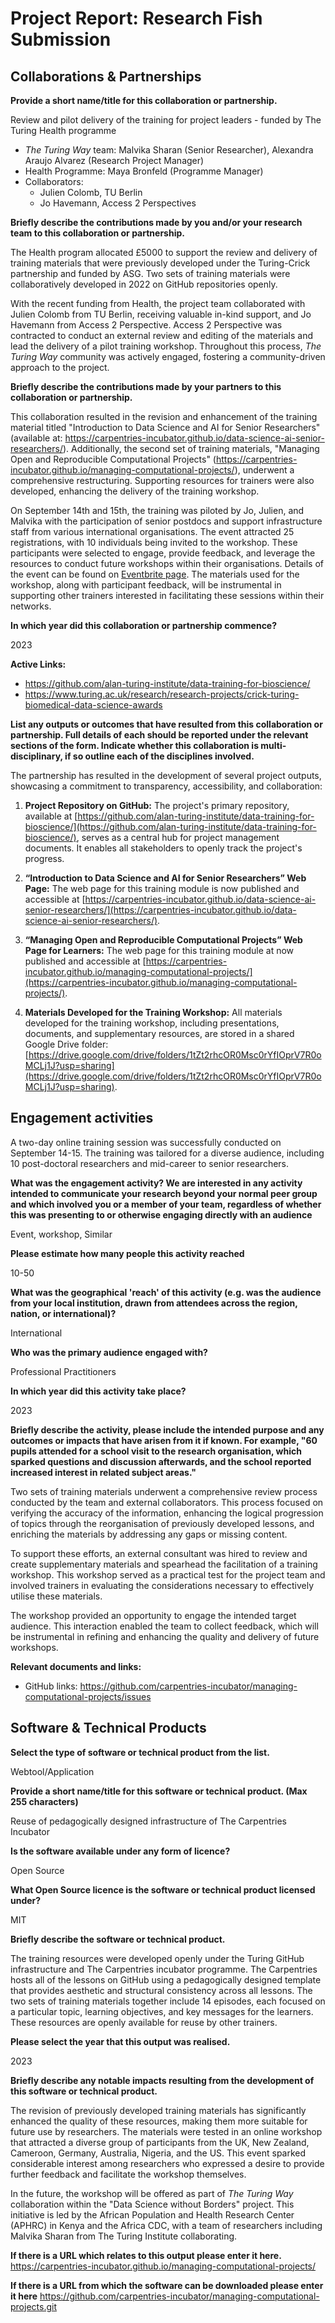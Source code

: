 # Project Report: Research Fish Submission

## Collaborations & Partnerships

**Provide a short name/title for this collaboration or partnership.**

Review and pilot delivery of the training for project leaders - funded by The Turing Health programme

- _The Turing Way_ team: Malvika Sharan (Senior Researcher), Alexandra Araujo Alvarez (Research Project Manager)
- Health Programme: Maya Bronfeld (Programme Manager)
- Collaborators:
  - Julien Colomb, TU Berlin
  - Jo Havemann, Access 2 Perspectives

**Briefly describe the contributions made by you and/or your research team to this collaboration or partnership.**

The Health program allocated £5000 to support the review and delivery of training materials that were previously developed under the Turing-Crick partnership and funded by ASG. Two sets of training materials were collaboratively developed in 2022 on GitHub repositories openly. 

With the recent funding from Health, the project team collaborated with Julien Colomb from TU Berlin, receiving valuable in-kind support, and Jo Havemann from Access 2 Perspective. Access 2 Perspective was contracted to conduct an external review and editing of the materials and lead the delivery of a pilot training workshop. Throughout this process, _The Turing Way_ community was actively engaged, fostering a community-driven approach to the project.

**Briefly describe the contributions made by your partners to this collaboration or partnership.**

This collaboration resulted in the revision and enhancement of the training material titled "Introduction to Data Science and AI for Senior Researchers" (available at: https://carpentries-incubator.github.io/data-science-ai-senior-researchers/). Additionally, the second set of training materials, "Managing Open and Reproducible Computational Projects" (https://carpentries-incubator.github.io/managing-computational-projects/), underwent a comprehensive restructuring. Supporting resources for trainers were also developed, enhancing the delivery of the training workshop.

On September 14th and 15th, the training was piloted by Jo, Julien, and Malvika with the participation of senior postdocs and support infrastructure staff from various international organisations. The event attracted 25 registrations, with 10 individuals being invited to the workshop. These participants were selected to engage, provide feedback, and leverage the resources to conduct future workshops within their organisations. Details of the event can be found on [Eventbrite page](https://www.eventbrite.co.uk/e/managing-open-reproducible-computational-projects-for-project-leaders-tickets-691159656137?aff=oddtdtcreator). The materials used for the workshop, along with participant feedback, will be instrumental in supporting other trainers interested in facilitating these sessions within their networks.

**In which year did this collaboration or partnership commence?**

2023

**Active Links:**

* https://github.com/alan-turing-institute/data-training-for-bioscience/
* https://www.turing.ac.uk/research/research-projects/crick-turing-biomedical-data-science-awards 

**List any outputs or outcomes that have resulted from this collaboration or partnership. Full details of each should be reported under the relevant sections of the form. Indicate whether this collaboration is multi-disciplinary, if so outline each of the disciplines involved.**

The partnership has resulted in the development of several project outputs, showcasing a commitment to transparency, accessibility, and collaboration:

1) **Project Repository on GitHub:** The project's primary repository, available at [https://github.com/alan-turing-institute/data-training-for-bioscience/](https://github.com/alan-turing-institute/data-training-for-bioscience/), serves as a central hub for project management documents. It enables all stakeholders to openly track the project's progress.

2) **“Introduction to Data Science and AI for Senior Researchers” Web Page:** The web page for this training module is now published and accessible at [https://carpentries-incubator.github.io/data-science-ai-senior-researchers/](https://carpentries-incubator.github.io/data-science-ai-senior-researchers/).

3) **“Managing Open and Reproducible Computational Projects” Web Page for Learners:** The web page for this training module  at now published and accessible at [https://carpentries-incubator.github.io/managing-computational-projects/](https://carpentries-incubator.github.io/managing-computational-projects/).

4) **Materials Developed for the Training Workshop:** All materials developed for the training workshop, including presentations, documents, and supplementary resources, are stored in a shared Google Drive folder: [https://drive.google.com/drive/folders/1tZt2rhcOR0Msc0rYfIOprV7R0oMCLj1J?usp=sharing](https://drive.google.com/drive/folders/1tZt2rhcOR0Msc0rYfIOprV7R0oMCLj1J?usp=sharing).

## Engagement activities

A two-day online training session was successfully conducted on September 14-15. The training was tailored for a diverse audience, including 10 post-doctoral researchers and mid-career to senior researchers.

**What was the engagement activity? We are interested in any activity intended to communicate your research beyond your normal peer group and which involved you or a member of your team, regardless of whether this was presenting to or otherwise engaging directly with an audience**

Event, workshop, Similar

**Please estimate how many people this activity reached**

10-50

**What was the geographical 'reach' of this activity (e.g. was the audience from your local institution, drawn from attendees across the region, nation, or international)?**

International

**Who was the primary audience engaged with?**

Professional Practitioners

**In which year did this activity take place?**

2023

**Briefly describe the activity, please include the intended purpose and any outcomes or impacts that have arisen from it if known. For example, "60 pupils attended for a school visit to the research organisation, which sparked questions and discussion afterwards, and the school reported increased interest in related subject areas."** 

Two sets of training materials underwent a comprehensive review process conducted by the team and external collaborators. This process focused on verifying the accuracy of the information, enhancing the logical progression of topics through the reorganisation of previously developed lessons, and enriching the materials by addressing any gaps or missing content.

To support these efforts, an external consultant was hired to review and create supplementary materials and spearhead the facilitation of a training workshop. This workshop served as a practical test for the project team and involved trainers in evaluating the considerations necessary to effectively utilise these materials.

The workshop provided an opportunity to engage the intended target audience. This interaction enabled the team to collect feedback, which will be instrumental in refining and enhancing the quality and delivery of future workshops.

**Relevant documents and links:**

* GitHub links: https://github.com/carpentries-incubator/managing-computational-projects/issues

## Software & Technical Products

**Select the type of software or technical product from the list.**

Webtool/Application

**Provide a short name/title for this software or technical product. (Max 255 characters)**

Reuse of pedagogically designed infrastructure of The Carpentries Incubator

**Is the software available under any form of licence?**

Open Source

**What Open Source licence is the software or technical product licensed under?**

MIT

**Briefly describe the software or technical product.**

The training resources were developed openly under the Turing GitHub infrastructure and The Carpentries incubator programme.
The Carpentries hosts all of the lessons on GitHub using a pedagogically designed template that provides aesthetic and structural consistency across all lessons.
The two sets of training materials together include 14 episodes, each focused on a particular topic, learning objectives, and key messages for the learners.
These resources are openly available for reuse by other trainers.

**Please select the year that this output was realised.**

2023

**Briefly describe any notable impacts resulting from the development of this software or technical product.**

The revision of previously developed training materials has significantly enhanced the quality of these resources, making them more suitable for future use by researchers. The materials were tested in an online workshop that attracted a diverse group of participants from the UK, New Zealand, Cameroon, Germany, Australia, Nigeria, and the US. This event sparked considerable interest among researchers who expressed a desire to provide further feedback and facilitate the workshop themselves.

In the future, the workshop will be offered as part of _The Turing Way_ collaboration within the "Data Science without Borders" project. This initiative is led by the African Population and Health Research Center (APHRC) in Kenya and the Africa CDC, with a team of researchers including Malvika Sharan from The Turing Institute collaborating.

**If there is a URL which relates to this output please enter it here.**
https://carpentries-incubator.github.io/managing-computational-projects/ 

**If there is a URL from which the software can be downloaded please enter it here**
https://github.com/carpentries-incubator/managing-computational-projects.git 
